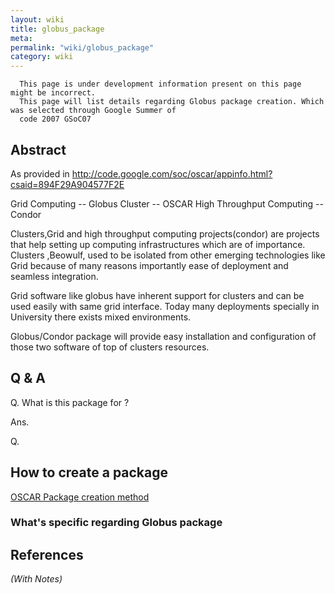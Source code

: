 ```yaml
---
layout: wiki
title: globus_package
meta: 
permalink: "wiki/globus_package"
category: wiki
---
```

<!-- Name: globus_package -->
<!-- Version: 8 -->
<!-- Author: amitvyas -->

``` 
  This page is under development information present on this page might be incorrect.  
  This page will list details regarding Globus package creation. Which was selected through Google Summer of 
  code 2007 GSoC07 
```

## Abstract
As provided in http://code.google.com/soc/oscar/appinfo.html?csaid=894F29A904577F2E 

Grid Computing -- Globus
Cluster -- OSCAR
High Throughput Computing -- Condor

Clusters,Grid and high throughput computing projects(condor) are projects that help setting up computing infrastructures which are of importance. Clusters ,Beowulf, used to be isolated from other emerging technologies like Grid because of many reasons importantly ease of deployment and seamless integration.

Grid software like globus have inherent support for clusters and can be used easily with same grid interface. Today many deployments specially in University there exists mixed environments.

Globus/Condor package will provide easy installation and configuration of those two software of top of clusters resources.

## Q & A
Q. What is this package for ?

Ans.

Q. 
## How to create a package
[OSCAR Package creation method](BuildOpkg) 

### What's specific regarding Globus package

## References
*(With Notes)*


